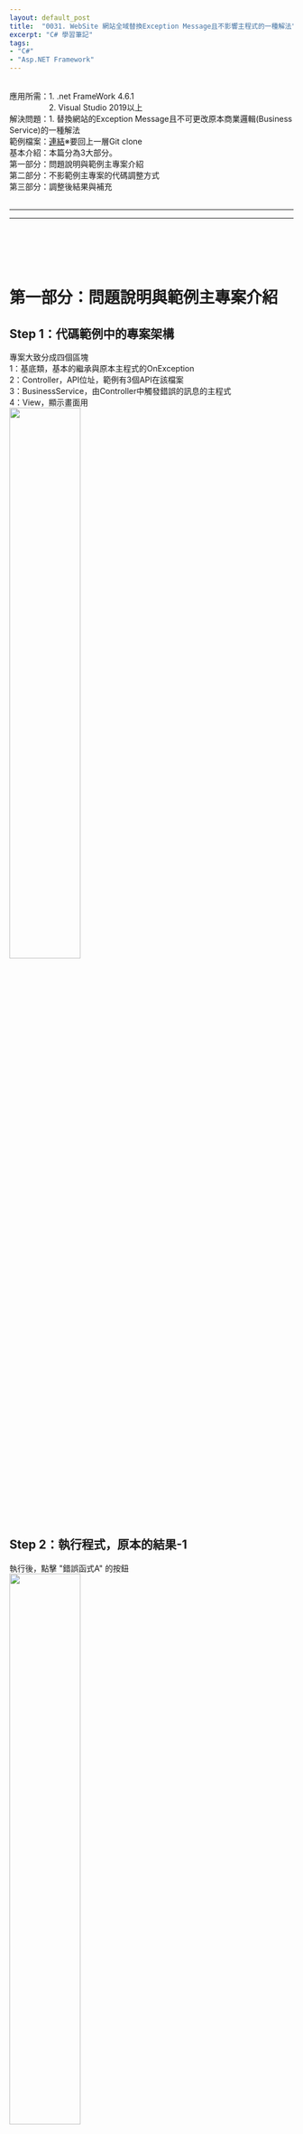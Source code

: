 ```yaml
---
layout: default_post
title:  "0031. WebSite 網站全域替換Exception Message且不影響主程式的一種解法"
excerpt: "C# 學習筆記"
tags: 
- "C#"
- "Asp.NET Framework"
---
```

<div class="summary">
<br/>應用所需：1. .net FrameWork 4.6.1
<br/>&emsp;&emsp;&emsp;&emsp;&emsp;2. Visual Studio 2019以上
<br/>解決問題：1. 替換網站的Exception Message且不可更改原本商業邏輯(Business Service)的一種解法
<br/>範例檔案：<a href="https://github.com/gotoa1234/MyBlogExample/tree/main/WebApplicationTryCaheGlobalExample">連結</a>※要回上一層Git clone
<br/>基本介紹：本篇分為3大部分。
<br/>第一部分：問題說明與範例主專案介紹
<br/>第二部分：不影範例主專案的代碼調整方式
<br/>第三部分：調整後結果與補充
</div>

<div class="title">
    <br/><hr class="titleinner">
	<span></span>
	<hr class="titleinner"><br/>
</div>


<br/><br/>
<h1>第一部分：問題說明與範例主專案介紹</h1>
<h2>Step 1：代碼範例中的專案架構</h2>
專案大致分成四個區塊
<br/>1：基底類，基本的繼承與原本主程式的OnException
<br/>2：Controller，API位址，範例有3個API在該檔案
<br/>3：BusinessService，由Controller中觸發錯誤的訊息的主程式
<br/>4：View，顯示畫面用
<br/> <img src="/assets/image/LearnNote/2022_06_19_2_1.jpg" width="50%" height="50%" />
<br/><br/>

<h2>Step 2：執行程式，原本的結果-1</h2>
執行後，點擊 "錯誤函式A" 的按鈕
<br/> <img src="/assets/image/LearnNote/2022_06_19_2_2.jpg" width="50%" height="50%" />
<br/><br/>

<h2>Step 3：執行程式，原本的結果-2</h2>
網址列會有錯誤訊息
<br/>※這邊做示範，真正網站通常該透過Restful API取得對應資料
<br/> <img src="/assets/image/LearnNote/2022_06_19_2_2_1.jpg" width="50%" height="50%" />
<br/><br/>

<h2>Step 4：執行程式，觸發過程</h2>
1. 當頁面點擊時，呼叫到API
<br/>2. API會呼叫Service 觸發錯誤訊息
<br/>3. 最後將錯誤訊息返回到網址列
<br/> <img src="/assets/image/LearnNote/2022_06_19_2_3.jpg" width="100%" height="100%" />
<br/><br/>

<h2>Step 5：找出改動的標的</h2>
看到HomeController 上有基底的FoundationController 繼承，F12跳轉查看
<br/>1. 圖片中黃框Step1、Step2-1、Step2-2，是觸發Exception並且往前端傳訊息的地方
<br/>2. API執行開始時
<br/>3. API執行結束時
<br/>所以調整的目標為 Step2-1 與 Step2-2 ，返回前端錯誤訊息時
<br/> <img src="/assets/image/LearnNote/2022_06_19_2_4.jpg" width="100%" height="100%" />
<br/><br/>

<br/><br/>
<h1>  第二部分：不影範例主專案的代碼調整方式</h1>
<h2>Step 1：調整基底代碼</h2>
1. 新增客製化的錯誤訊息替換的代碼，接收Exception的錯誤訊息，然後替換
<br/>2. Json捕捉到錯誤訊息 filterContext.Exception.Message 替換後放到正確的Json位置
<br/>3. API捕捉到錯誤訊息 filterContext.Exception.Message 替換後放到正確的網址列上
<br/> <img src="/assets/image/LearnNote/2022_06_19_2_5.jpg" width="100%" height="100%" />
<br/><br/>

<h2>Step 2：替換錯誤訊息主流程</h2>
替換錯誤訊息的主流程如下
<br/>1. 新建一個新的檔案 ReplaceErrorMessage然後呼叫裡面的Method
<br/>2. 新建的檔案裡面有一Method 為 GlobalReplaceErrorMessage() 所有替換的錯誤訊息都透過該方法
<br/>3. 不影響原本的Service 所以建立1對1的Service做對映
<br/> <img src="/assets/image/LearnNote/2022_06_19_2_6.jpg" width="100%" height="100%" />
<br/><br/>

<h2>Step 3：實際替換代碼實現流程-1</h2>
1. 需要替換的方法需要建立對映字典表，Key為原本的 命名空間 + MethodName；Value則為實現替換的Func(Method方法)
<br/>2. 找出ExceptionContext 中當前發生錯誤的Service位址(命名空間+MethodName)
<br/> <img src="/assets/image/LearnNote/2022_06_19_2_7.jpg" width="100%" height="100%" />
<br/><br/>

<h2>Step 4：實際替換代碼實現流程-2</h2>
補充找出當前錯誤訊息Serivce的命名空間 +MethodName的方法，透過正則表達式

``` C# 

//Regular Expression 找出當前查詢的真實的Business MethodName
string ParseCurrentMethodName(string input)
{
    var result = string.Empty;
    var regexPattern = @"(<.+>)";
    var coll = Regex.Match(input, regexPattern);
    if (coll.Groups.Count > 0)
    {
        input = coll.Groups[0].Value;
        var regexPattern2 = "\\w+";
        var coll2 = Regex.Match(input, regexPattern2);
        if (coll2.Groups.Count > 0)
        {
            result = coll2.Groups[0].Value;
        }
    }
    return result;
}

```

<br/><br/>

<h2>Step 5：新建對映替換錯誤訊息的Serivce</h2>
1. MapperErrorMessage為新建的替換錯誤訊息檔案
<br/>2. 原本的Service，不可以異動，可以想像成引用外部的.dll檔案
<br/>3. 新建的替換錯誤訊息Service，可以依照對映錯誤訊息替換
<br/> <img src="/assets/image/LearnNote/2022_06_19_2_8.jpg" width="100%" height="50%" />
<br/><br/>


<br/><br/>
<h1>  第三部分：調整後結果與補充</h1>
<h2>Step 1：調整後的結果</h2>
如圖，錯誤訊息已經變成自製錯誤訊息，並且不改動原本的Service
<br/> <img src="/assets/image/LearnNote/2022_06_19_2_9.jpg" width="50%" height="50%" />
<br/><br/>

<h2>Step 2：補充-為何新建ReplaceErrorMessage的檔案</h2>
為何新建ReplaceErrorMessage的檔案方法，而不寫在Foundation中的CoustomerExceptionMessage Method中
<br/>如下圖，如果少了Common的ReplaceErrorMessage這一檔案，而寫在CoustomerExceptionMessage()中，2點理由：
<br/>1. FoudationController負責的事務邏輯更複雜，除了原本的Exception Override外，還要處理所有替換的檔案
<br/>2. 維護性，未來若Mapper替換錯誤訊息的代碼要調整，會改到FoundationController的檔案
<br/> <img src="/assets/image/LearnNote/2022_06_19_2_6.jpg" width="100%" height="100%" />
<br/><br/>


<h2>Step 3：補充-為何要字典表對映</h2>
<br/>如下圖，字典表對映的Key，為原本的程式碼與Method
<br/>未來若某個原始功能不使用了，會將原本的程式碼移除，此時建置字典表_registErrorMessageMappingDictionary必定會初始化報錯
<br/>表示原始功能移除，對映的替換錯誤訊息Service也可以一並移除，因此可增加系統維護性
<br/> <img src="/assets/image/LearnNote/2022_06_19_2_7.jpg" width="100%" height="100%" />
<br/><br/>

